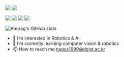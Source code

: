 <img src="https://capsule-render.vercel.app/api?type=transparent&color=random&height=80&section=header&text=👋%20Hi%20I'm%20Najongs&fontSize=50&animation=twinkling" />

<img src="https://capsule-render.vercel.app/api?type=transparent&color=random&height=80&section=header&text=%20interested%20in%20intelligent%20robotics&fontSize=50&animation=twinkling" />

<a href="README.md" target="_blank"><img src="https://img.shields.io/badge/python-A6A9AA?style=flat&logo=python&logoColor=#3776AB"/></a>
<a href="README.md" target="_blank"><img src="https://img.shields.io/badge/pandas-A6A9AA?style=flat&logo=pandas&logoColor=#150458"/></a>
<a href="README.md" target="_blank"><img src="https://img.shields.io/badge/pytorch-A6A9AA?style=flat&logo=pytorch&logoColor=#EE4C2C"/></a>
<a href="README.md" target="_blank"><img src="https://img.shields.io/badge/scikitlearn-A6A9AA?style=flat&logo=scikit-learn&logoColor=#F7931E"/></a>

![Anurag's GitHub stats](https://github-readme-stats.vercel.app/api?username=Najongs&show_icons=true&theme=radical)


- 👀 I’m interested in Robotics & AI
- 🌱 I’m currently learning computer vision & robotics
- 📫 How to reach me nagus1999@dgist.ac.kr

<!---
Najongs/Najongs is a ✨ special ✨ repository because its `README.md` (this file) appears on your GitHub profile.
You can click the Preview link to take a look at your changes.
--->
